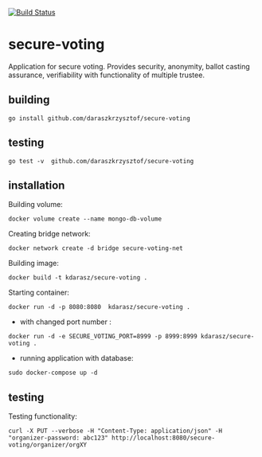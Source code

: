 [![Build Status](https://travis-ci.org/daraszkrzysztof/secure-voting.svg?branch=master)](https://travis-ci.org/daraszkrzysztof/secure-voting.svg?branch=master)

# secure-voting
Application for secure voting. Provides security, anonymity, ballot casting assurance, verifiability with functionality of multiple trustee.

## building
```
go install github.com/daraszkrzysztof/secure-voting
```

## testing
```
go test -v  github.com/daraszkrzysztof/secure-voting
```

## installation

Building volume:
```
docker volume create --name mongo-db-volume
```
Creating bridge network:
```
docker network create -d bridge secure-voting-net
```
Building image:
```
docker build -t kdarasz/secure-voting .
```

Starting container:
```
docker run -d -p 8080:8080  kdarasz/secure-voting .
```
- with changed port number :
```
docker run -d -e SECURE_VOTING_PORT=8999 -p 8999:8999 kdarasz/secure-voting .
```
- running application with database:
```
sudo docker-compose up -d
```

## testing

Testing functionality:
```
curl -X PUT --verbose -H "Content-Type: application/json" -H "organizer-password: abc123" http://localhost:8080/secure-voting/organizer/orgXY
```